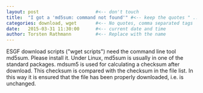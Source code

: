 ```yaml
---
layout: post                     #<-- don't touch
title:  "I got a 'md5sum: command not found'" #<-- keep the quotes " ... "
categories: download, wget       #<-- No quotes, comma separated tags
date:   2015-03-31 11:30:00      #<-- current date and time
author: Torsten Rathmann         #<-- Replace with the name
---
```


ESGF download scripts ("wget scripts") need the command line tool md5sum. Please install it. Under Linux, md5sum is usually in one of the standard packages. mdsum5 is used for calculating a checksum after download. This checksum is compared with the checksum in the file list. In this way it is ensured that the file has been properly downloaded, i.e. is unchanged.


